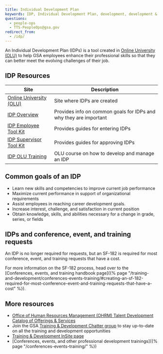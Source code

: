 ```yaml
---
title: Individual Development Plan
keywords: IDP, Individual Development Plan, development, development & training, development and training, training & development, training and development
questions:
  - people-ops
  - TTS-PeopleOps@gsa.gov
redirect_from:
  - /idp/
---
```


An Individual Development Plan (IDPs) is a tool created in
[Online University (OLU)](https://gsaolu.gsa.gov/) to help GSA employees enhance
their professional skills so that they can better meet the evolving challenges
of their job.

## IDP Resources

| Site                                                                                                                                                      | Description                                                       |
| --------------------------------------------------------------------------------------------------------------------------------------------------------- | ----------------------------------------------------------------- |
| [Online University (OLU)](https://gsaolu.gsa.gov/)                                                                                                        | Site where IDPs are created                                       |
| [IDP Overview](https://insite.gsa.gov/topics/training-and-development/continuous-learning/individual-development-plan)                                    | Provides info on common goals for IDPs and why they are important |
| [IDP Employee Tool Kit](https://insite.gsa.gov/topics/training-and-development/continuous-learning/individual-development-plan/idp-employee-tool-kit)     | Provides guides for entering IDPs                                 |
| [IDP Supervisor Tool Kit](https://insite.gsa.gov/topics/training-and-development/continuous-learning/individual-development-plan/idp-supervisor-tool-kit) | Provides guides for approving IDPs                                |
| [IDP OLU Training](https://gsa-hcm03.ns2cloud.com/learning/user/catalogsearch/catalogSearchDispatchAction.do?searchType=filteredSearch&keywords=idp#)     | OLU course on how to develop and manage an IDP                    |

## Common goals of an IDP

- Learn new skills and competencies to improve current job performance
- Maximize current performance in support of organizational requirements
- Assist employees in reaching career development goals.
- Increase interest, challenge, and satisfaction in current position
- Obtain knowledge, skills, and abilities necessary for a change in grade,
  series, or fields

## IDPs and conference, event, and training requests

An IDP is no longer required for requests, but an SF-182 is required for most
conference, event, and training requests that have a cost.

For more information on the SF-182 process, head over to the [Conferences,
events, and training handbook
page]({% page "/training-and-development/conferences-events-training/#creating-an-sf-182-required-for-most-conference-event-and-training-requests-that-have-a-cost" %}).

## More resources

- [Office of Human Resources Management (OHRM) Talent Development Catalog of Offerings & Services](https://docs.google.com/document/d/1iYLvZn2XLAmdF7FDvujjK9xCsGOtWTlb1RlWlNKPtxE/edit)
- Join the GSA
  [Training & Development Chatter group](https://gsa.my.salesforce.com/_ui/core/chatter/groups/GroupProfilePage?g=0F9t0000000H1uQ)
  to stay up-to-date on all the training and development opportunities
- [Training & Development InSite page](https://insite.gsa.gov/employee-resources/training-and-development/)
- [Conferences, events, and other professional development
  trainings]({% page "/conferences-events-training/" %})
